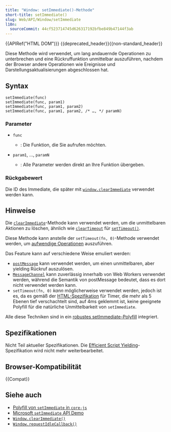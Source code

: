 ```yaml
---
title: "Window: setImmediate()-Methode"
short-title: setImmediate()
slug: Web/API/Window/setImmediate
l10n:
  sourceCommit: 44cf523714745d626317192bfbe849b47144f3ab
---
```


{{APIRef("HTML DOM")}} {{deprecated_header}}{{non-standard_header}}

Diese Methode wird verwendet, um lang andauernde Operationen zu unterbrechen und eine Rückruffunktion unmittelbar auszuführen, nachdem der Browser andere Operationen wie Ereignisse und Darstellungsaktualisierungen abgeschlossen hat.

## Syntax

```js-nolint
setImmediate(func)
setImmediate(func, param1)
setImmediate(func, param1, param2)
setImmediate(func, param1, param2, /* …, */ paramN)
```

### Parameter

- `func`

  - : Die Funktion, die Sie aufrufen möchten.

- `param1`, …, `paramN`
  - : Alle Parameter werden direkt an Ihre Funktion übergeben.

### Rückgabewert

Die ID des Immediate, die später mit [`window.clearImmediate`](/de/docs/Web/API/Window/clearImmediate) verwendet werden kann.

## Hinweise

Die [`clearImmediate`](/de/docs/Web/API/Window/clearImmediate)-Methode kann verwendet werden, um die unmittelbaren Aktionen zu löschen, ähnlich wie [`clearTimeout`](/de/docs/Web/API/ClearTimeout) für [`setTimeout()`](/de/docs/Web/API/SetTimeout).

Diese Methode kann anstelle der `setTimeout(fn, 0)`-Methode verwendet werden, um [aufwendige Operationen](https://humanwhocodes.com/blog/2009/08/11/timed-array-processing-in-javascript/) auszuführen.

Das Feature kann auf verschiedene Weise emuliert werden:

- [`postMessage`](/de/docs/Web/API/Window/postMessage) kann verwendet werden, um einen unmittelbaren, aber yielding Rückruf auszulösen.
- [`MessageChannel`](/de/docs/Web/API/MessageChannel) kann zuverlässig innerhalb von Web Workers verwendet werden, während die Semantik von postMessage bedeutet, dass es dort nicht verwendet werden kann.
- `setTimeout(fn, 0)` _kann_ möglicherweise verwendet werden, jedoch ist es, da es gemäß der [HTML-Spezifikation](https://html.spec.whatwg.org/multipage/webappapis.html#timers) für Timer, die mehr als 5 Ebenen tief verschachtelt sind, auf 4ms geklemmt ist, keine geeignete Polyfill für die natürliche Unmittelbarkeit von `setImmediate`.

Alle diese Techniken sind in ein [robustes setImmediate-Polyfill](https://github.com/YuzuJS/setImmediate) integriert.

## Spezifikationen

Nicht Teil aktueller Spezifikationen.
Die [Efficient Script Yielding](https://w3c.github.io/setImmediate/#si-setImmediate)-Spezifikation wird nicht mehr weiterbearbeitet.

## Browser-Kompatibilität

{{Compat}}

## Siehe auch

- [Polyfill von `setImmediate` in `core-js`](https://github.com/zloirock/core-js#setimmediate)
- [Microsoft `setImmediate` API Demo](https://jphpsf.github.io/setImmediate-shim-demo/)
- [`Window.clearImmediate()`](/de/docs/Web/API/Window/clearImmediate)
- [`Window.requestIdleCallback()`](/de/docs/Web/API/Window/requestIdleCallback)
